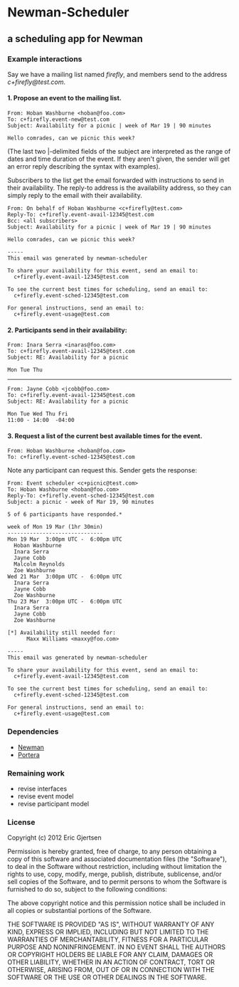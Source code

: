 # Newman-Scheduler
## a scheduling app for Newman

### Example interactions

Say we have a mailing list named _firefly_, and members send to the address
_c+firefly@test.com_.
 
#### 1. Propose an event to the mailing list.

    From: Hoban Washburne <hoban@foo.com>
    To: c+firefly.event-new@test.com
    Subject: Availability for a picnic | week of Mar 19 | 90 minutes

    Hello comrades, can we picnic this week?
    
(The last two |-delimited fields of the subject are interpreted as the range of 
dates and time duration of the event. If they aren't given, the sender will get
an error reply describing the syntax with examples).

Subscribers to the list get the email forwarded with instructions to send in 
their availability. The reply-to address is the availability address, so they
can simply reply to the email with their availability.

    From: On behalf of Hoban Washburne <c+firefly@test.com>
    Reply-To: c+firefly.event-avail-12345@test.com
    Bcc: <all subscribers>
    Subject: Availability for a picnic | week of Mar 19 | 90 minutes

    Hello comrades, can we picnic this week?
    
    -----
    This email was generated by newman-scheduler

    To share your availability for this event, send an email to:
      c+firefly.event-avail-12345@test.com

    To see the current best times for scheduling, send an email to:
      c+firefly.event-sched-12345@test.com   

    For general instructions, send an email to:
      c+firefly.event-usage@test.com
      
       
#### 2. Participants send in their availability:

    From: Inara Serra <inaras@foo.com>
    To: c+firefly.event-avail-12345@test.com
    Subject: RE: Availability for a picnic

    Mon Tue Thu
    
------
    
    From: Jayne Cobb <jcobb@foo.com>
    To: c+firefly.event-avail-12345@test.com
    Subject: RE: Availability for a picnic

    Mon Tue Wed Thu Fri
    11:00 - 14:00  -04:00
    
    
#### 3. Request a list of the current best available times for the event.

    From: Hoban Washburne <hoban@foo.com>
    To: c+firefly.event-sched-12345@test.com

Note any participant can request this. Sender gets the response:

    From: Event scheduler <c+picnic@test.com>
    To: Hoban Washburne <hoban@foo.com>
    Reply-To: c+firefly.event-sched-12345@test.com
    Subject: a picnic - week of Mar 19, 90 minutes
    
    5 of 6 participants have responded.*
    
    week of Mon 19 Mar (1hr 30min) 
    ------------------------------
    Mon 19 Mar  3:00pm UTC -  6:00pm UTC
      Hoban Washburne
      Inara Serra
      Jayne Cobb
      Malcolm Reynolds
      Zoe Washburne
    Wed 21 Mar  3:00pm UTC -  6:00pm UTC
      Inara Serra
      Jayne Cobb
      Zoe Washburne
    Thu 23 Mar  3:00pm UTC -  6:00pm UTC
      Inara Serra
      Jayne Cobb
      Zoe Washburne

    [*] Availability still needed for:
          Maxx Williams <maxxy@foo.com> 

    -----
    This email was generated by newman-scheduler

    To share your availability for this event, send an email to:
      c+firefly.event-avail-12345@test.com

    To see the current best times for scheduling, send an email to:
      c+firefly.event-sched-12345@test.com   

    For general instructions, send an email to:
      c+firefly.event-usage@test.com

          

### Dependencies

  - [Newman](https://github.com/mendicant-university/newman)
  - [Portera](https://github.com/ericgj/portera)
  

### Remaining work

  - revise interfaces
  - revise event model
  - revise participant model
  

### License

Copyright (c) 2012 Eric Gjertsen

Permission is hereby granted, free of charge, to any person obtaining a copy of 
this software and associated documentation files (the "Software"), to deal in 
the Software without restriction, including without limitation the rights to 
use, copy, modify, merge, publish, distribute, sublicense, and/or sell copies of
 the Software, and to permit persons to whom the Software is furnished to do so,
 subject to the following conditions:

The above copyright notice and this permission notice shall be included in all 
copies or substantial portions of the Software.

THE SOFTWARE IS PROVIDED "AS IS", WITHOUT WARRANTY OF ANY KIND, EXPRESS OR 
IMPLIED, INCLUDING BUT NOT LIMITED TO THE WARRANTIES OF MERCHANTABILITY, FITNESS
 FOR A PARTICULAR PURPOSE AND NONINFRINGEMENT. IN NO EVENT SHALL THE AUTHORS OR 
COPYRIGHT HOLDERS BE LIABLE FOR ANY CLAIM, DAMAGES OR OTHER LIABILITY, WHETHER 
IN AN ACTION OF CONTRACT, TORT OR OTHERWISE, ARISING FROM, OUT OF OR IN 
CONNECTION WITH THE SOFTWARE OR THE USE OR OTHER DEALINGS IN THE SOFTWARE.

